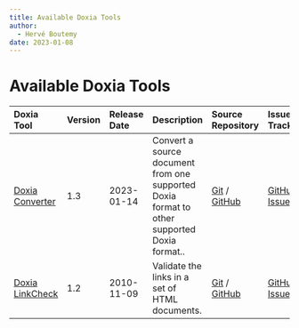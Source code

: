 ```yaml
---
title: Available Doxia Tools
author: 
  - Hervé Boutemy
date: 2023-01-08
---
```


<!-- Licensed to the Apache Software Foundation (ASF) under one-->
<!-- or more contributor license agreements.  See the NOTICE file-->
<!-- distributed with this work for additional information-->
<!-- regarding copyright ownership.  The ASF licenses this file-->
<!-- to you under the Apache License, Version 2.0 (the-->
<!-- "License"); you may not use this file except in compliance-->
<!-- with the License.  You may obtain a copy of the License at-->
<!---->
<!--   http://www.apache.org/licenses/LICENSE-2.0-->
<!---->
<!-- Unless required by applicable law or agreed to in writing,-->
<!-- software distributed under the License is distributed on an-->
<!-- "AS IS" BASIS, WITHOUT WARRANTIES OR CONDITIONS OF ANY-->
<!-- KIND, either express or implied.  See the License for the-->
<!-- specific language governing permissions and limitations-->
<!-- under the License.-->
<!-- NOTE: For help with the syntax of this file, see:-->
<!-- https://maven.apache.org/doxia/references/apt-format.html-->
# Available Doxia Tools

|**Doxia Tool**|**Version**|**Release Date**|**Description**|**Source Repository**|**Issue Tracking**|
|:---|:---|:---|:---|:---|:---|
|[ Doxia Converter](./doxia-converter/)|1\.3|2023\-01\-14|Convert a source document from one supported Doxia format to other supported Doxia format\.\.|[Git](https://gitbox.apache.org/repos/asf/maven-doxia-converter.git) / [GitHub](https://github.com/apache/maven-doxia-converter/)|[GitHub Issues](https://github.com/apache/maven-doxia-converter/issues) |
|[ Doxia LinkCheck](./doxia-linkcheck/)|1\.2|2010\-11\-09|Validate the links in a set of HTML documents\.|[Git](https://gitbox.apache.org/repos/asf/maven-doxia-linkcheck.git) / [GitHub](https://github.com/apache/maven-doxia-linkcheck/)|[GitHub Issues](https://github.com/apache/maven-doxia-linkcheck/issues)|
